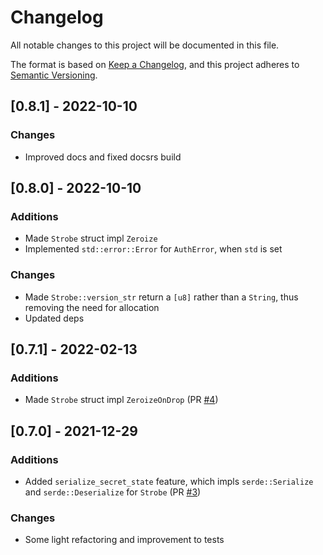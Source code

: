 # Changelog
All notable changes to this project will be documented in this file.

The format is based on [Keep a Changelog](https://keepachangelog.com/en/1.0.0/),
and this project adheres to [Semantic Versioning](https://semver.org/spec/v2.0.0.html).

## [0.8.1] - 2022-10-10

### Changes
* Improved docs and fixed docsrs build

## [0.8.0] - 2022-10-10

### Additions
* Made `Strobe` struct impl `Zeroize`
* Implemented `std::error::Error` for `AuthError`, when `std` is set

### Changes
* Made `Strobe::version_str` return a `[u8]` rather than a `String`, thus removing the need for allocation
* Updated deps

## [0.7.1] - 2022-02-13

### Additions
* Made `Strobe` struct impl `ZeroizeOnDrop` (PR [#4](https://github.com/rozbb/strobe-rs/pull/4))

## [0.7.0] - 2021-12-29

### Additions
* Added `serialize_secret_state` feature, which impls `serde::Serialize` and `serde::Deserialize` for `Strobe` (PR [#3](https://github.com/rozbb/strobe-rs/pull/3))

### Changes
* Some light refactoring and improvement to tests
